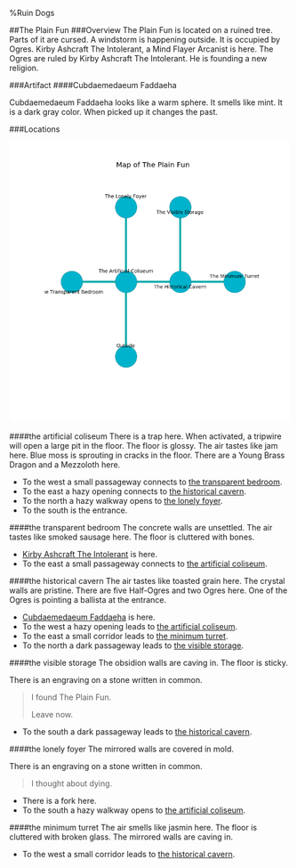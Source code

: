 %Ruin Dogs

##The Plain Fun
###Overview
The Plain Fun is located on a ruined tree. Parts of it are cursed. A windstorm is happening outside. It is occupied by Ogres. <a name="Kirby-Ashcraft-The-Intolerant"></a>Kirby Ashcraft The Intolerant, a Mind Flayer Arcanist is here. The Ogres are ruled by Kirby Ashcraft The Intolerant. He  is founding a new religion. 



###Artifact
####<a name="Cubdaemedaeum-Faddaeha"></a>Cubdaemedaeum Faddaeha


Cubdaemedaeum Faddaeha looks like a warm sphere. It smells like mint. It is a dark gray color. When picked up it changes the past. 





###Locations


![](../v2/images/The-Plain-Fun.png)

####<a name="the-artificial-coliseum"></a>the artificial coliseum
There is a trap here. When activated, a tripwire will open a large pit in the floor. The floor is glossy. The air tastes like jam here. Blue moss is sprouting in cracks in the floor. There are a Young Brass Dragon and a Mezzoloth here. 



* To the west a small passageway connects to [the transparent bedroom](#the-transparent-bedroom).
* To the east a hazy opening connects to [the historical cavern](#the-historical-cavern).
* To the north a hazy walkway opens to [the lonely foyer](#the-lonely-foyer).
* To the south is the entrance.


####<a name="the-transparent-bedroom"></a>the transparent bedroom
The concrete walls are unsettled. The air tastes like smoked sausage here. The floor is cluttered with bones. 



* [Kirby Ashcraft The Intolerant](#Kirby-Ashcraft-The-Intolerant) is here.
* To the east a small passageway connects to [the artificial coliseum](#the-artificial-coliseum).


####<a name="the-historical-cavern"></a>the historical cavern
The air tastes like toasted grain here. The crystal walls are pristine. There are five Half-Ogres and two Ogres here. One of the Ogres is pointing a ballista at the entrance. 



* [Cubdaemedaeum Faddaeha](#Cubdaemedaeum-Faddaeha) is here.
* To the west a hazy opening leads to [the artificial coliseum](#the-artificial-coliseum).
* To the east a small corridor leads to [the minimum turret](#the-minimum-turret).
* To the north a dark passageway leads to [the visible storage](#the-visible-storage).


####<a name="the-visible-storage"></a>the visible storage
The obsidion walls are caving in. The floor is sticky. 

There is an engraving on a stone written in common. 

> I found The Plain Fun.
>
> Leave now.
>


* To the south a dark passageway leads to [the historical cavern](#the-historical-cavern).


####<a name="the-lonely-foyer"></a>the lonely foyer
The mirrored walls are covered in mold. 

There is an engraving on a stone written in common. 

> I thought about dying.
>


* There is a fork here.
* To the south a hazy walkway opens to [the artificial coliseum](#the-artificial-coliseum).


####<a name="the-minimum-turret"></a>the minimum turret
The air smells like jasmin here. The floor is cluttered with broken glass. The mirrored walls are caving in. 



* To the west a small corridor leads to [the historical cavern](#the-historical-cavern).


